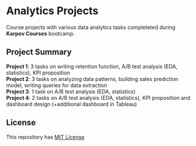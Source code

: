 # Analytics Projects  
Course projects with various data analytics tasks completeted during **Karpov Courses** bootcamp.  
## Project Summary  
**Project 1**: 3 tasks on writing retention function, A/B test analysis (EDA, statistics), KPI proposition  
**Project 2**: 3 tasks on analyzing data patterns, building sales prediction model, writing queries for data extraction  
**Project 3**: 1 task on A/B test analysis (EDA, statistics)  
**Project 4**: 2 tasks on A/B test analysis (EDA, statistics), KPI proposition and dashboard design (+additional dashboard in Tableau)
## License
This repository has [MIT License](LISENCE)
